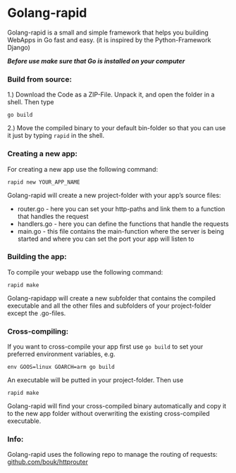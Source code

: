 # Golang-rapid




Golang-rapid is a small and simple framework that helps you building WebApps in Go fast and easy.
(it is inspired by the Python-Framework Django)


***Before use make sure that Go is installed on your computer***





### Build from source:

1.) Download the Code as a ZIP-File. Unpack it, and open the folder in a shell. Then type

```
go build
```

2.) Move the compiled binary to your default bin-folder so that you can use it just by typing ```rapid``` in the shell.


### Creating a new app:

For creating a new app use the following command:

```
rapid new YOUR_APP_NAME
```

Golang-rapid will create a new project-folder with your app’s source files:

* router.go   -   here you can set your http-paths and link them to a function that handles the request
* handlers.go -   here you can define the functions that handle the requests
* main.go     -   this file contains the main-function where the server is being started and where you can set the port your app will listen to


### Building the app:

To compile your webapp use the following command:

```
rapid make
```

Golang-rapidapp will create a new subfolder that contains the compiled executable and all the other files and subfolders of your project-folder except the .go-files.


### Cross-compiling:


If you want to cross-compile your app first use ```go build``` to set your preferred environment variables, e.g.
```
env GOOS=linux GOARCH=arm go build
```

An executable will be putted in your project-folder.
Then use 
```
rapid make
```

Golang-rapid will find your cross-compiled binary automatically and copy it to the new app folder without overwriting the existing cross-compiled executable.



### Info:
Golang-rapid uses the following repo to manage the routing of requests: [github.com/bouk/httprouter](https://github.com/bouk/httprouter/)
